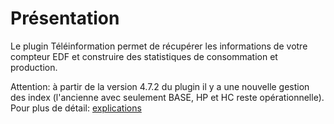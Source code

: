 Présentation
===
Le plugin Téléinformation permet de récupérer les informations de votre compteur EDF et construire des statistiques de consommation et production.

Attention: à partir de la version 4.7.2 du plugin il y a une nouvelle gestion des index (l'ancienne avec seulement BASE, HP et HC reste opérationnelle).
Pour plus de détail: [explications](/lesindex.md)
